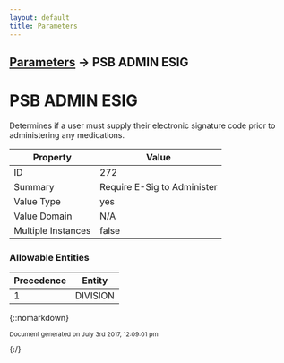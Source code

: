 ```yaml
---
layout: default
title: Parameters
---
```


## [Parameters](TableOfContents) &#8594; PSB ADMIN ESIG
# PSB ADMIN ESIG

Determines if a user must supply their electronic signature code prior to administering any medications.

Property | Value
--- | ---
ID | 272
Summary | Require E-Sig to Administer
Value Type | yes
Value Domain | N/A
Multiple Instances | false

### Allowable Entities

Precedence | Entity
--- | ---
1 | DIVISION

{::nomarkdown} <br/><p style="font-size: 11px">Document generated on July 3rd 2017, 12:09:01 pm</p>{:/}